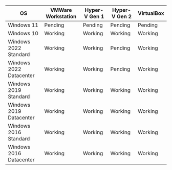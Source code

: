 | OS                      | VMWare Workstation | Hyper-V Gen 1 | Hyper-V Gen 2 | VirtualBox |
|-------------------------|--------------------|---------------|---------------|------------|
| Windows 11              | Pending            | Pending       | Pending       | Pending    |
| Windows 10              | Working            | Working       | Working       | Working    |
| Windows 2022 Standard   | Working            | Working       | Pending       | Working    |
| Windows 2022 Datacenter | Working            | Working       | Pending       | Working    |
| Windows 2019 Standard   | Working            | Working       | Working       | Working    |
| Windows 2019 Datacenter | Working            | Working       | Working       | Working    |
| Windows 2016 Standard   | Working            | Working       | Working       | Working    |
| Windows 2016 Datacenter | Working            | Working       | Working       | Working    |
